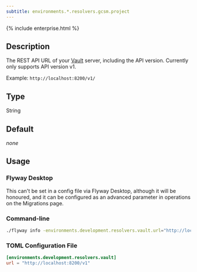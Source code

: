 ```yaml
---
subtitle: environments.*.resolvers.gcsm.project
---
```


{% include enterprise.html %}

## Description

The REST API URL of your [Vault](https://www.vaultproject.io/) server, including the API version. Currently only supports API version v1.

Example: `http://localhost:8200/v1/`

## Type

String

## Default

<i>none</i>

## Usage

### Flyway Desktop

This can't be set in a config file via Flyway Desktop, although it will be honoured, and it can be configured as an advanced parameter in operations on the Migrations page.

### Command-line

```bash
./flyway info -environments.development.resolvers.vault.url="http://localhost:8200/v1"
```

### TOML Configuration File

```toml
[environments.development.resolvers.vault]
url = "http://localhost:8200/v1"
```
